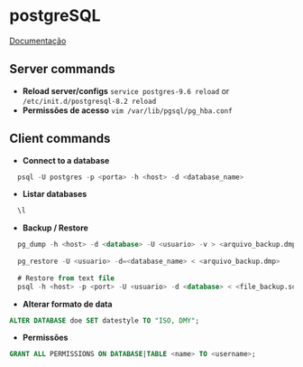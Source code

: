 # postgreSQL
 
[Documentação](https://www.postgresql.org/docs/)

## Server commands
* **Reload server/configs**
```service postgres-9.6 reload``` or 
```/etc/init.d/postgresql-8.2 reload```
* **Permissões de acesso**
```vim /var/lib/pgsql/pg_hba.conf```



## Client commands

* **Connect to a database**
```sql
  psql -U postgres -p <porta> -h <host> -d <database_name>
```

* **Listar databases**
```sql
  \l
```

* **Backup / Restore**
```sql
  pg_dump -h <host> -d <database> -U <usuario> -v > <arquivo_backup.dmp>
  
  pg_restore -U <usuario> -d=<database_name> < <arquivo_backup.dmp>
  
  # Restore from text file
  psql -h <host> -p <port> -U <usuario> -d <database> < <file_backup.sql>
```

* **Alterar formato de data**
```sql
ALTER DATABASE doe SET datestyle TO "ISO, DMY";
```

* **Permissões**
```sql
GRANT ALL PERMISSIONS ON DATABASE|TABLE <name> TO <username>;
```
